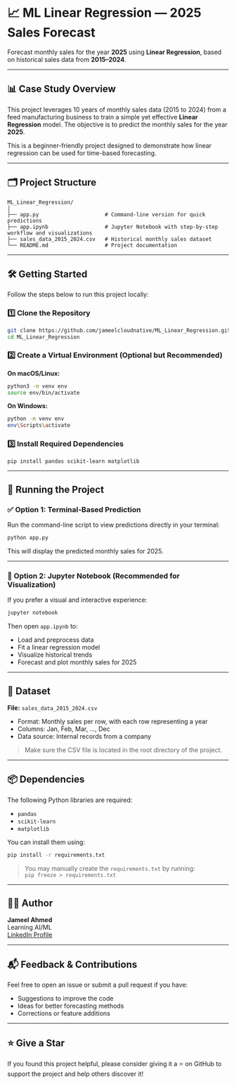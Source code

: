 
# 📈 ML Linear Regression — 2025 Sales Forecast

Forecast monthly sales for the year **2025** using **Linear Regression**, based on historical sales data from **2015–2024**.

---

## 📊 Case Study Overview

This project leverages 10 years of monthly sales data (2015 to 2024) from a feed manufacturing business to train a simple yet effective **Linear Regression** model. The objective is to predict the monthly sales for the year **2025**.

This is a beginner-friendly project designed to demonstrate how linear regression can be used for time-based forecasting.

---

## 🗂 Project Structure

```
ML_Linear_Regression/
│
├── app.py                     # Command-line version for quick predictions
├── app.ipynb                  # Jupyter Notebook with step-by-step workflow and visualizations
├── sales_data_2015_2024.csv   # Historical monthly sales dataset
└── README.md                  # Project documentation
```

---

## 🛠 Getting Started

Follow the steps below to run this project locally:

### 1️⃣ Clone the Repository

```bash
git clone https://github.com/jameelcloudnative/ML_Linear_Regression.git
cd ML_Linear_Regression
```

### 2️⃣ Create a Virtual Environment (Optional but Recommended)

**On macOS/Linux:**

```bash
python3 -m venv env
source env/bin/activate
```

**On Windows:**

```bash
python -m venv env
env\Scripts\activate
```

### 3️⃣ Install Required Dependencies

```bash
pip install pandas scikit-learn matplotlib
```

---

## 🚀 Running the Project

### ✅ Option 1: Terminal-Based Prediction

Run the command-line script to view predictions directly in your terminal:

```bash
python app.py
```

This will display the predicted monthly sales for 2025.

---

### 📓 Option 2: Jupyter Notebook (Recommended for Visualization)

If you prefer a visual and interactive experience:

```bash
jupyter notebook
```

Then open `app.ipynb` to:

- Load and preprocess data
- Fit a linear regression model
- Visualize historical trends
- Forecast and plot monthly sales for 2025

---

## 📁 Dataset

**File:** `sales_data_2015_2024.csv`

- Format: Monthly sales per row, with each row representing a year
- Columns: Jan, Feb, Mar, ..., Dec
- Data source: Internal records from a company

> Make sure the CSV file is located in the root directory of the project.

---

## 📦 Dependencies

The following Python libraries are required:

- `pandas`
- `scikit-learn`
- `matplotlib`

You can install them using:

```bash
pip install -r requirements.txt
```

> You may manually create the `requirements.txt` by running:  
> `pip freeze > requirements.txt`

---

## 🧑‍💻 Author

**Jameel Ahmed**  
Learning AI/ML  
[LinkedIn Profile](https://www.linkedin.com/in/jameel-ahmed) <!-- Replace with actual profile if available -->

---

## 📬 Feedback & Contributions

Feel free to open an issue or submit a pull request if you have:

- Suggestions to improve the code  
- Ideas for better forecasting methods  
- Corrections or feature additions  

---

## ⭐️ Give a Star

If you found this project helpful, please consider giving it a ⭐️ on GitHub to support the project and help others discover it!


